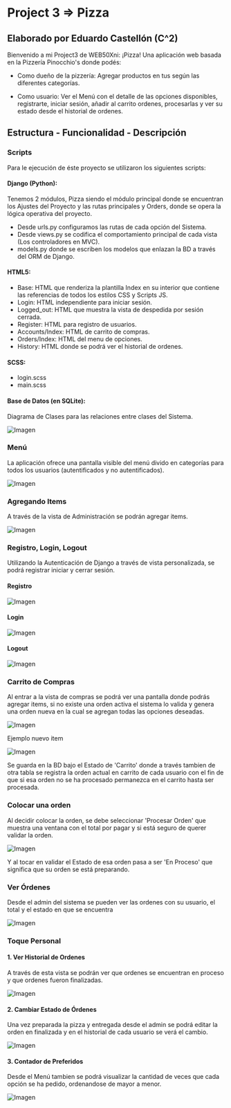 # Project 3 => Pizza

## Elaborado por Eduardo Castellón (C^2)

Bienvenido a mi Project3 de WEB50Xni: ¡Pizza! Una aplicación web basada en la Pizzería Pinocchio's donde podés:

- Como dueño de la pizzería: Agregar productos en tus según las diferentes categorías.

- Como usuario: Ver el Menú con el detalle de las opciones disponibles, registrarte, iniciar sesión, añadir al carrito ordenes, procesarlas y ver su estado desde el historial de ordenes.

## Estructura - Funcionalidad - Descripción

### Scripts

Para le ejecución de éste proyecto se utilizaron los siguientes scripts:

#### Django (Python):

Tenemos 2 módulos, Pizza siendo el módulo principal donde se encuentran los Ajustes del Proyecto y las rutas principales y Orders, donde se opera la lógica operativa del proyecto.

- Desde urls.py configuramos las rutas de cada opción del Sistema.
- Desde views.py se codifica el comportamiento principal de cada vista (Los controladores en MVC).
- models.py donde se escriben los modelos que enlazan la BD a través del ORM de Django.


#### HTML5: 
- Base: HTML que renderiza la plantilla Index en su interior que contiene las referencias de todos los estilos CSS y Scripts JS.
- Login: HTML independiente para iniciar sesión.
- Logged_out: HTML que muestra la vista de despedida por sesión cerrada.
- Register: HTML para registro de usuarios.
- Accounts/Index: HTML de carrito de compras.
- Orders/Index: HTML del menu de opciones.
- History: HTML donde se podrá ver el historial de ordenes.

#### SCSS:
- login.scss
- main.scss

#### Base de Datos (en SQLite):

Diagrama de Clases para las relaciones entre clases del Sistema.

![Imagen](./static/img/diagrama.png)

### Menú

La aplicación ofrece una pantalla visible del menú divido en categorías para todos los usuarios (autentificados y no autentificados).

![Imagen](./static/img/menu.png)

### Agregando Items

A través de la vista de Administración se podrán agregar items.

![Imagen](./static/img/items.png)

### Registro, Login, Logout

Utilizando la Autenticación de Django a través de vista personalizada, se podrá registrar iniciar y cerrar sesión.

#### Registro

![Imagen](./static/img/registro.png)

#### Login

![Imagen](./static/img/login.png)

#### Logout

![Imagen](./static/img/logout.png)

### Carrito de Compras

Al entrar a la vista de compras se podrá ver una pantalla donde podrás agregar items, si no existe una orden activa el sistema lo valida y genera una orden nueva en la cual se agregan todas las opciones deseadas.

![Imagen](./static/img/carrito.png)

Ejemplo nuevo item

![Imagen](./static/img/opcion.png)

Se guarda en la BD bajo el Estado de 'Carrito' donde a través tambien de otra tabla se registra la orden actual en carrito de cada usuario con el fin de que si esa orden no se ha procesado permanezca en el carrito hasta ser procesada.

### Colocar una orden

Al decidir colocar la orden, se debe seleccionar 'Procesar Orden' que muestra una ventana con el total por pagar y si está seguro de querer validar la orden.

![Imagen](./static/img/procesar.png)

Y al tocar en validar el Estado de esa orden pasa a ser 'En Proceso' que significa que su orden se está preparando.

### Ver Órdenes

Desde el admin del sistema se pueden ver las ordenes con su usuario, el total y el estado en que se encuentra

![Imagen](./static/img/orden.png)

### Toque Personal

#### 1. Ver Historial de Ordenes

A través de esta vista se podrán ver que ordenes se encuentran en proceso y que ordenes fueron finalizadas.

![Imagen](./static/img/historial.png)

#### 2. Cambiar Estado de Órdenes

Una vez preparada la pizza y entregada desde el admin se podrá editar la orden en finalizada y en el historial de cada usuario se verá el cambio.

![Imagen](./static/img/editar.png)

#### 3. Contador de Preferidos

Desde el Menú tambien se podrá visualizar la cantidad de veces que cada opción se ha pedido, ordenandose de mayor a menor.

![Imagen](./static/img/preferidos.png)